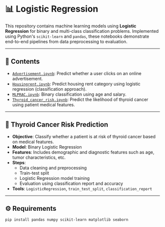 # 📊 Logistic Regression

This repository contains machine learning models using **Logistic Regression** for binary and multi-class classification problems. Implemented using Python's `scikit-learn` and `pandas`, these notebooks demonstrate end-to-end pipelines from data preprocessing to evaluation.

---

## 📁 Contents

- [`Advertisement.ipynb`](./Advertisement.ipynb): Predict whether a user clicks on an online advertisement.
- [`Housingrent.ipynb`](./Housingrent.ipynb): Predict housing rent category using logistic regression (classification approach).
- [`MLPRAC.ipynb`](./MLPRAC.ipynb): Binary classification using age and salary.
- [`Thyroid_cancer_risk.ipynb`](./Thyroid_cancer_risk.ipynb): Predict the likelihood of thyroid cancer using patient medical features.

---

## 🧪 Thyroid Cancer Risk Prediction

- **Objective**: Classify whether a patient is at risk of thyroid cancer based on medical features.
- **Model**: Binary Logistic Regression
- **Features**: Includes demographic and diagnostic features such as age, tumor characteristics, etc.
- **Steps**:
  - Data cleaning and preprocessing
  - Train-test split
  - Logistic Regression model training
  - Evaluation using classification report and accuracy
- **Tools**: `LogisticRegression`, `train_test_split`, `classification_report`

---

## ⚙️ Requirements

```bash
pip install pandas numpy scikit-learn matplotlib seaborn
